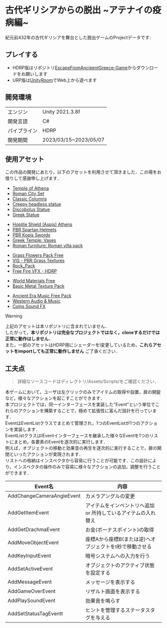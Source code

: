 # 古代ギリシアからの脱出 \~アテナイの疫病編~
紀元前432年の古代ギリシアを舞台とした脱出ゲームのProjectデータです．<br>

## プレイする
- HDRP版はリポジトリ[EscapeFromAncieentGreece-Game](https://github.com/lychee1223/EscapeFromAncieentGreece-Game)からダウンロードをお願いします
- URP版は[UnityRoom](https://unityroom.com/games/escapefromancieentgreece)でWeb上から遊べます


## 開発環境
<table>
  <tr>
    <td> エンジン </td>
    <td> Unity 2021.3.8f </td>
  </tr>
  <tr>
    <td> 開発言語 </td>
    <td> C# </td>
  </tr>
  <tr>
    <td> パイプライン </td> 
    <td> HDRP </td>
  </tr>
  <tr>
    <td> 開発期間 </td> 
    <td> 2023/03/15~2023/05/07 </td>
  </tr>
</table>


## 使用アセット
この作品の開発にあたり，以下のアセットを利用させて頂きました．この場をお借りして感謝申し上げます．
<!-- 建築 -->
- [Temple of Athena](https://assetstore.unity.com/packages/3d/environments/historic/temple-of-athena-86198)
- [Roman City Set](https://assetstore.unity.com/packages/3d/environments/historic/roman-city-set-168930)
- [Classic Columns](https://assetstore.unity.com/packages/3d/environments/historic/classic-columns-58062)
- [Creepy headless statue](https://assetstore.unity.com/packages/3d/props/exterior/creepy-headless-statue-196390)
- [Discobolus Statue](https://assetstore.unity.com/packages/3d/props/discobolus-statue-107544)
- [Greek Statue](https://assetstore.unity.com/packages/3d/props/greek-statue-190814)
<!-- 小道具 -->
- [Hoplite Shield (Aspis) Athens](https://assetstore.unity.com/packages/3d/props/weapons/hoplite-shield-aspis-athens-160185)
- [PBR Spartan Helmets](https://assetstore.unity.com/packages/3d/props/clothing/armor/pbr-spartan-helmets-230926)
- [PBR Kopis Swords](https://assetstore.unity.com/packages/3d/props/weapons/pbr-kopis-swords-231378)
- [Greek Temple: Vases](https://assetstore.unity.com/packages/3d/environments/historic/greek-temple-vases-149134)
- [Roman furniture: Roman villa pack](https://assetstore.unity.com/packages/3d/props/furniture/roman-furniture-roman-villa-pack-165586)
<!-- 環境 -->
- [Grass Flowers Pack Free](https://assetstore.unity.com/packages/2d/textures-materials/nature/grass-flowers-pack-free-138810)
- [VIS - PBR Grass Textures](https://assetstore.unity.com/packages/2d/textures-materials/floors/vis-pbr-grass-textures-198071)
- [Rock_Pack](https://assetstore.unity.com/packages/3d/environments/landscapes/rock-pack-210536)
- [Free Fire VFX - HDRP](https://assetstore.unity.com/packages/vfx/free-fire-vfx-hdrp-239742)
<!-- Material -->
- [World Materials Free](https://assetstore.unity.com/packages/2d/textures-materials/world-materials-free-150182)
- [Basic Metal Texture Pack](https://assetstore.unity.com/packages/2d/textures-materials/metals/basic-metal-texture-pack-37402)
<!-- Audio -->
- [Ancient Era Music Free Pack](https://assetstore.unity.com/packages/audio/music/ancient-era-music-free-pack-146823)
- [Western Audio & Music](https://assetstore.unity.com/packages/audio/sound-fx/western-audio-music-67788)
- [Coins Sound FX](https://assetstore.unity.com/packages/audio/sound-fx/foley/coins-sound-fx-29320)

> [!WARNING]
> 上記のアセットは本リポジトリに含まれていません．<br>
> したがって，**本リポジトリは完全なプロジェクトではなく，cloneするだけでは正常に動作はしません．<br>**
> また，一部のアセットはHDRP用にシェーダーをl変更しているため，**これらアセットをimportしても正常に動作しません**
> ご了承ください．


## 工夫点
> 詳細なソースコードはディレクトリ/Assets/Scripts/をご確認ください．

本ゲームにおいて，ユーザは左クリックのみでアイテムの取得や設置，扉の開錠など，様々なアクションを起こすことができます．<br>
本プロジェクトでは，同一インターフェースを実装した"Event"という単位でこれらのアクションを構築することで，極めて拡張性に富んだ設計を行っています．<br>
EventはEventListクラスでまとめて管理され，1つのEventListが1つのアクションを実装します．<br>
EventListクラスはIEventインターフェースを継承した様々なEventを1つのリストにまとめ，各要素のEventを逐次的に実行します．<br>
例えば，オブジェクトの移動と効果音の再生を逐次的に実行することで，扉の開閉といったアクションが実現されます．<br>
リストへの格納はインスペクタから容易に行うことが可能です．この設計により，インスペクタの操作のみで容易に様々なアクションの追加，調整を行うことができます．<br>

|Event名 | 内容 |
| --- | --- | 
| AddChangeCameraAngleEvent | カメラアングルの変更 |
| AddGetItemEvent | アイテムをインベントリへ追加 or 所持しているアイテムの入れ替え |
| AddGetDrachmaEvent | お金(ボーナスポイント)の取得 |
| AddMoveObjectEvent | 座標Aから座標B(または逆)へオブジェクトをt秒で移動させる |
| AddKeyInputEvent | 暗号システムへの入力を行う |
| AddSetActiveEvent | オブジェクトのアクティブ状態を設定する |
| AddMessageEvent | メッセージを表示する |
| AddGameOverEvent | リザルト画面を表示する |
| AddPlaySoundEvent | 効果音を鳴らす |
| AddSetStatusTagEventt | ヒントを管理するステータスタグを与える | 
